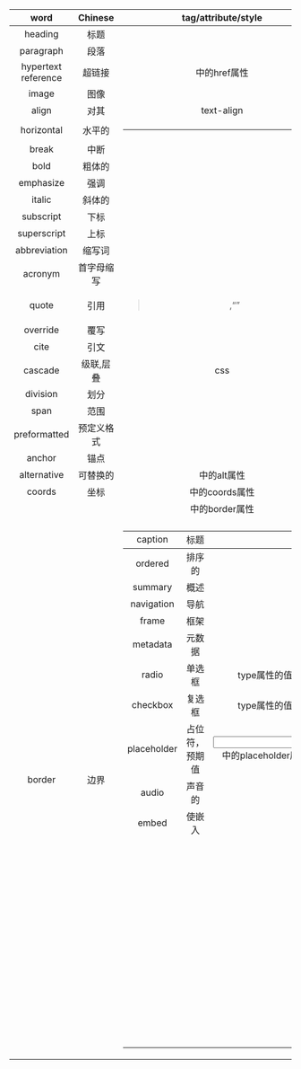 |        word         |    Chinese     |    tag/attribute/style     |
| :-----------------: | :------------: | :------------------------: |
|       heading       |      标题      |           <h1-6>           |
|      paragraph      |      段落      |            <p>             |
| hypertext reference |     超链接     |      <a>中的href属性       |
|        image        |      图像      |           <img>            |
|        align        |      对其      |         text-align         |
|     horizontal      |     水平的     |           <hr/>            |
|        break        |      中断      |           <br/>            |
|        bold         |     粗体的     |            <b>             |
|      emphasize      |      强调      |            <em>            |
|       italic        |     斜体的     |            <i>             |
|      subscript      |      下标      |           <sub>            |
|     superscript     |      上标      |           <sup>            |
|    abbreviation     |     缩写词     |           <abbr>           |
|       acronym       |   首字母缩写   |         <acronym>          |
|        quote        |      引用      |      <blockquote>,<q>      |
|      override       |      覆写      |           <bdo>            |
|        cite         |      引文      |           <cite>           |
|       cascade       |   级联,层叠    |            css             |
|      division       |      划分      |           <div>            |
|        span         |      范围      |           <span>           |
|    preformatted     |   预定义格式   |           <pre>            |
|       anchor        |      锚点      |            <a>             |
|     alternative     |    可替换的    |      <img>中的alt属性      |
|       coords        |      坐标      |    <area>中的coords属性    |
|       border        |      边界      |   <table>中的border属性    |
|       caption       |      标题      |         <caption>          |
|       ordered       |     排序的     |            <ol>            |
|       summary       |      概述      |         <summary>          |
|     navigation      |      导航      |           <nav>            |
|        frame        |      框架      |         <frameset>         |
|      metadata       |     元数据     |           <meta>           |
|        radio        |     单选框     |        type属性的值        |
|      checkbox       |     复选框     |        type属性的值        |
|     placeholder     | 占位符，预期值 | <input>中的placeholder属性 |
|        audio        |     声音的     |          <audio>           |
|        embed        |     使嵌入     |          <embed>           |
|                     |                |                            |
|                     |                |                            |
|                     |                |                            |
|                     |                |                            |
|                     |                |                            |
|                     |                |                            |
|                     |                |                            |
|                     |                |                            |
|                     |                |                            |
|                     |                |                            |
|                     |                |                            |
|                     |                |                            |
|                     |                |                            |
|                     |                |                            |
|                     |                |                            |
|                     |                |                            |
|                     |                |                            |
|                     |                |                            |
|                     |                |                            |
|                     |                |                            |
|                     |                |                            |
|                     |                |                            |
|                     |                |                            |
|                     |                |                            |
|                     |                |                            |
|                     |                |                            |
|                     |                |                            |
|                     |                |                            |
|                     |                |                            |
|                     |                |                            |
|                     |                |                            |
|                     |                |                            |
|                     |                |                            |
|                     |                |                            |
|                     |                |                            |
|                     |                |                            |
|                     |                |                            |
|                     |                |                            |
|                     |                |                            |
|                     |                |                            |
|                     |                |                            |
|                     |                |                            |
|                     |                |                            |
|                     |                |                            |
|                     |                |                            |
|                     |                |                            |
|                     |                |                            |
|                     |                |                            |
|                     |                |                            |
|                     |                |                            |
|                     |                |                            |
|                     |                |                            |
|                     |                |                            |
|                     |                |                            |
|                     |                |                            |
|                     |                |                            |
|                     |                |                            |
|                     |                |                            |
|                     |                |                            |
|                     |                |                            |
|                     |                |                            |
|                     |                |                            |

